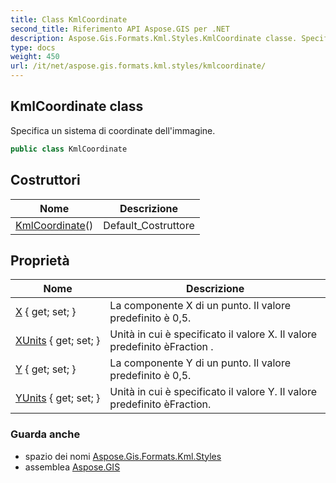 ```yaml
---
title: Class KmlCoordinate
second_title: Riferimento API Aspose.GIS per .NET
description: Aspose.Gis.Formats.Kml.Styles.KmlCoordinate classe. Specifica un sistema di coordinate dellimmagine.
type: docs
weight: 450
url: /it/net/aspose.gis.formats.kml.styles/kmlcoordinate/
---
```

## KmlCoordinate class

Specifica un sistema di coordinate dell'immagine.

```csharp
public class KmlCoordinate
```

## Costruttori

| Nome | Descrizione |
| --- | --- |
| [KmlCoordinate](kmlcoordinate/)() | Default_Costruttore |

## Proprietà

| Nome | Descrizione |
| --- | --- |
| [X](../../aspose.gis.formats.kml.styles/kmlcoordinate/x/) { get; set; } | La componente X di un punto. Il valore predefinito è 0,5. |
| [XUnits](../../aspose.gis.formats.kml.styles/kmlcoordinate/xunits/) { get; set; } | Unità in cui è specificato il valore X. Il valore predefinito èFraction . |
| [Y](../../aspose.gis.formats.kml.styles/kmlcoordinate/y/) { get; set; } | La componente Y di un punto. Il valore predefinito è 0,5. |
| [YUnits](../../aspose.gis.formats.kml.styles/kmlcoordinate/yunits/) { get; set; } | Unità in cui è specificato il valore Y. Il valore predefinito èFraction. |

### Guarda anche

* spazio dei nomi [Aspose.Gis.Formats.Kml.Styles](../../aspose.gis.formats.kml.styles/)
* assemblea [Aspose.GIS](../../)


